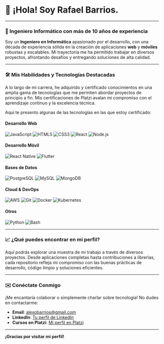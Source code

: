 # 👋 ¡Hola! Soy Rafael Barrios.

---

### 🚀 Ingeniero Informático con más de 10 años de experiencia

Soy un **Ingeniero en Informática** apasionado por el desarrollo, con una década de experiencia sólida en la creación de aplicaciones **web** y **móviles** robustas y escalables. Mi trayectoria me ha permitido trabajar en diversos proyectos, afrontando desafíos y entregando soluciones de alta calidad.

---

### 🛠️ Mis Habilidades y Tecnologías Destacadas

A lo largo de mi carrera, he adquirido y certificado conocimientos en una amplia gama de tecnologías que me permiten abordar proyectos de principio a fin. Mis certificaciones de Platzi avalan mi compromiso con el aprendizaje continuo y la excelencia técnica.

Aquí te presento algunas de las tecnologías en las que estoy certificado:

#### Desarrollo Web
![JavaScript](https://img.shields.io/badge/JavaScript-F7DF1E?style=for-the-badge&logo=javascript&logoColor=black)
![HTML5](https://img.shields.io/badge/HTML5-E34F26?style=for-the-badge&logo=html5&logoColor=white)
![CSS3](https://img.shields.io/badge/CSS3-1572B6?style=for-the-badge&logo=css3&logoColor=white)
![React](https://img.shields.io/badge/React-61DAFB?style=for-the-badge&logo=react&logoColor=black)
![Node.js](https://img.shields.io/badge/Node.js-339933?style=for-the-badge&logo=node.js&logoColor=white)

#### Desarrollo Móvil
![React Native](https://img.shields.io/badge/React_Native-61DAFB?style=for-the-badge&logo=react&logoColor=black)
![Flutter](https://img.shields.io/badge/Flutter-02569B?style=for-the-badge&logo=flutter&logoColor=white)

#### Bases de Datos
![PostgreSQL](https://img.shields.io/badge/PostgreSQL-316192?style=for-the-badge&logo=postgresql&logoColor=white) 
![MySQL](https://img.shields.io/badge/MySQL-4479A1?style=for-the-badge&logo=mysql&logoColor=white) 
![MongoDB](https://img.shields.io/badge/MongoDB-47A248?style=for-the-badge&logo=mongodb&logoColor=white)

#### Cloud & DevOps
![AWS](https://img.shields.io/badge/AWS-232F3E?style=for-the-badge&logo=amazon-aws&logoColor=white)
![Git](https://img.shields.io/badge/Git-F05032?style=for-the-badge&logo=git&logoColor=white)
![Docker](https://img.shields.io/badge/Docker-2496ED?style=for-the-badge&logo=docker&logoColor=white)
![Kubernetes](https://img.shields.io/badge/Kubernetes-326CE5?style=for-the-badge&logo=kubernetes&logoColor=white) 

#### Otros
![Python](https://img.shields.io/badge/Python-3776AB?style=for-the-badge&logo=python&logoColor=white) 
![Bash](https://img.shields.io/badge/Bash-4EAA25?style=for-the-badge&logo=gnubash&logoColor=white) 

---

<!-- ### 📊 Mis Estadísticas de GitHub

[![GitHub Stats](https://github-readme-stats.vercel.app/api?username=Rafael-Barrios&show_icons=true&theme=dark)](https://github.com/anuraghazra/github-readme-stats)

--- -->

### 📈 ¿Qué puedes encontrar en mi perfil?

Aquí podrás explorar una muestra de mi trabajo a través de diversos proyectos. Desde aplicaciones completas hasta contribuciones a librerías, cada repositorio refleja mi compromiso con las buenas prácticas de desarrollo, código limpio y soluciones eficientes.

---

### ✉️ Conéctate Conmigo

¡Me encantaría colaborar o simplemente charlar sobre tecnología! No dudes en contactarme:

* **Email**: alexobarrios@gmail.com
* **LinkedIn**: [Tu perfil de LinkedIn](https://ve.linkedin.com/in/rafael-barrios-ingeniero-en-inform%C3%A1tica-7053b83b)
* **Cursos en Platzi**: [Mi perfil en Platzi](https://platzi.com/p/Rafael_B/)

---

**¡Gracias por visitar mi perfil!**
